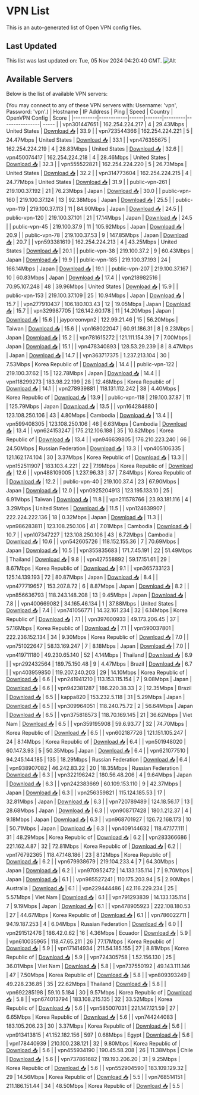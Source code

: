 # VPN List

This is an auto-generated list of Open VPN config files.

## Last Updated

This list was last updated on: Tue, 05 Nov 2024 04:20:40 GMT.
![Alt](https://repobeats.axiom.co/api/embed/186b98318ef1479477931607c1ad7d823f12451f.svg "Repobeats analytics image")

## Available Servers

Below is the list of available VPN servers:

(You may connect to any of these VPN servers with: Username: 'vpn', Password: 'vpn'.)
| Hostname | IP Address | Ping | Speed | Country | OpenVPN Config | Score |
|----------|------------|------|-------|---------|----------------| ----- |
| vpn301447651 | 162.254.224.217 | 4 | 29.43Mbps | United States | [Download 📥](./configs/server_0_US.ovpn) | 33.9 |
| vpn723544366 | 162.254.224.221 | 5 | 24.47Mbps | United States | [Download 📥](./configs/server_1_US.ovpn) | 33.1 |
| vpn476355675 | 162.254.224.219 | 4 | 28.83Mbps | United States | [Download 📥](./configs/server_2_US.ovpn) | 32.6 |
| vpn450074417 | 162.254.224.218 | 4 | 28.46Mbps | United States | [Download 📥](./configs/server_3_US.ovpn) | 32.3 |
| vpn555522821 | 162.254.224.220 | 5 | 26.73Mbps | United States | [Download 📥](./configs/server_4_US.ovpn) | 32.2 |
| vpn314773604 | 162.254.224.215 | 4 | 24.77Mbps | United States | [Download 📥](./configs/server_5_US.ovpn) | 31.9 |
| public-vpn-261 | 219.100.37.192 | 21 | 76.23Mbps | Japan | [Download 📥](./configs/server_6_JP.ovpn) | 30.0 |
| public-vpn-160 | 219.100.37.124 | 13 | 92.38Mbps | Japan | [Download 📥](./configs/server_7_JP.ovpn) | 25.5 |
| public-vpn-119 | 219.100.37.113 | 11 | 84.90Mbps | Japan | [Download 📥](./configs/server_8_JP.ovpn) | 24.5 |
| public-vpn-120 | 219.100.37.101 | 21 | 17.14Mbps | Japan | [Download 📥](./configs/server_9_JP.ovpn) | 24.5 |
| public-vpn-45 | 219.100.37.9 | 11 | 105.92Mbps | Japan | [Download 📥](./configs/server_10_JP.ovpn) | 20.9 |
| public-vpn-78 | 219.100.37.53 | 9 | 147.85Mbps | Japan | [Download 📥](./configs/server_11_JP.ovpn) | 20.7 |
| vpn593381619 | 162.254.224.213 | 4 | 43.25Mbps | United States | [Download 📥](./configs/server_12_US.ovpn) | 20.1 |
| public-vpn-38 | 219.100.37.2 | 9 | 60.43Mbps | Japan | [Download 📥](./configs/server_13_JP.ovpn) | 19.9 |
| public-vpn-185 | 219.100.37.193 | 24 | 166.14Mbps | Japan | [Download 📥](./configs/server_14_JP.ovpn) | 19.1 |
| public-vpn-207 | 219.100.37.167 | 10 | 60.83Mbps | Japan | [Download 📥](./configs/server_15_JP.ovpn) | 17.4 |
| vpn218982516 | 70.95.107.248 | 48 | 39.96Mbps | United States | [Download 📥](./configs/server_16_US.ovpn) | 15.9 |
| public-vpn-153 | 219.100.37.109 | 25 | 10.94Mbps | Japan | [Download 📥](./configs/server_17_JP.ovpn) | 15.7 |
| vpn277910437 | 106.180.103.43 | 12 | 19.05Mbps | Japan | [Download 📥](./configs/server_18_JP.ovpn) | 15.7 |
| vpn329987705 | 126.142.60.178 | 11 | 14.20Mbps | Japan | [Download 📥](./configs/server_19_JP.ovpn) | 15.6 |
| jayporeonvpn2 | 122.99.21.46 | 15 | 56.20Mbps | Taiwan | [Download 📥](./configs/server_20_TW.ovpn) | 15.6 |
| vpn168022047 | 60.91.186.31 | 8 | 9.23Mbps | Japan | [Download 📥](./configs/server_21_JP.ovpn) | 15.2 |
| vpn781615272 | 121.111.154.39 | 7 | 7.00Mbps | Japan | [Download 📥](./configs/server_22_JP.ovpn) | 15.1 |
| vpn478340893 | 128.53.29.239 | 8 | 8.47Mbps | Japan | [Download 📥](./configs/server_23_JP.ovpn) | 14.7 |
| vpn363717375 | 1.237.213.104 | 30 | 7.53Mbps | Korea Republic of | [Download 📥](./configs/server_24_KR.ovpn) | 14.4 |
| public-vpn-122 | 219.100.37.62 | 15 | 122.78Mbps | Japan | [Download 📥](./configs/server_25_JP.ovpn) | 14.4 |
| vpn118299273 | 183.98.22.199 | 28 | 12.46Mbps | Korea Republic of | [Download 📥](./configs/server_26_KR.ovpn) | 14.1 |
| vpn278939881 | 118.131.112.242 | 38 | 4.40Mbps | Korea Republic of | [Download 📥](./configs/server_27_KR.ovpn) | 13.9 |
| public-vpn-118 | 219.100.37.87 | 11 | 125.79Mbps | Japan | [Download 📥](./configs/server_28_JP.ovpn) | 13.5 |
| vpn164284880 | 123.108.250.106 | 43 | 4.80Mbps | Cambodia | [Download 📥](./configs/server_29_KH.ovpn) | 13.4 |
| vpn599408305 | 123.108.250.106 | 46 | 6.63Mbps | Cambodia | [Download 📥](./configs/server_30_KH.ovpn) | 13.4 |
| vpn624153247 | 175.212.106.188 | 35 | 10.82Mbps | Korea Republic of | [Download 📥](./configs/server_31_KR.ovpn) | 13.4 |
| vpn946639805 | 176.210.223.240 | 66 | 24.50Mbps | Russian Federation | [Download 📥](./configs/server_32_RU.ovpn) | 13.3 |
| vpn405106335 | 121.162.174.104 | 30 | 3.37Mbps | Korea Republic of | [Download 📥](./configs/server_33_KR.ovpn) | 13.3 |
| vpn152511907 | 183.103.4.221 | 22 | 7.19Mbps | Korea Republic of | [Download 📥](./configs/server_34_KR.ovpn) | 12.6 |
| vpn488109005 | 1.237.96.33 | 37 | 7.84Mbps | Korea Republic of | [Download 📥](./configs/server_35_KR.ovpn) | 12.2 |
| public-vpn-40 | 219.100.37.4 | 23 | 67.90Mbps | Japan | [Download 📥](./configs/server_36_JP.ovpn) | 12.0 |
| vpn0925204913 | 123.195.133.10 | 25 | 6.91Mbps | Taiwan | [Download 📥](./configs/server_37_TW.ovpn) | 11.8 |
| vpn211578766 | 23.93.181.116 | 4 | 3.29Mbps | United States | [Download 📥](./configs/server_38_US.ovpn) | 11.5 |
| vpn124639907 | 222.224.222.136 | 18 | 0.32Mbps | Japan | [Download 📥](./configs/server_39_JP.ovpn) | 11.3 |
| vpn986283811 | 123.108.250.106 | 41 | 7.01Mbps | Cambodia | [Download 📥](./configs/server_40_KH.ovpn) | 10.7 |
| vpn107347227 | 123.108.250.106 | 43 | 6.72Mbps | Cambodia | [Download 📥](./configs/server_41_KH.ovpn) | 10.6 |
| vpn542605726 | 118.152.155.36 | 7 | 70.69Mbps | Japan | [Download 📥](./configs/server_42_JP.ovpn) | 10.5 |
| vpn355835683 | 171.7.45.191 | 22 | 51.49Mbps | Thailand | [Download 📥](./configs/server_43_TH.ovpn) | 9.8 |
| vpn427558892 | 59.17.151.61 | 29 | 8.67Mbps | Korea Republic of | [Download 📥](./configs/server_44_KR.ovpn) | 9.1 |
| vpn365733123 | 125.14.139.193 | 72 | 80.87Mbps | Japan | [Download 📥](./configs/server_45_JP.ovpn) | 8.4 |
| vpn477719657 | 153.207.8.72 | 6 | 8.87Mbps | Japan | [Download 📥](./configs/server_46_JP.ovpn) | 8.2 |
| vpn856636793 | 118.243.148.208 | 13 | 9.45Mbps | Japan | [Download 📥](./configs/server_47_JP.ovpn) | 7.8 |
| vpn400669082 | 34.165.46.134 | 1 | 37.88Mbps | United States | [Download 📥](./configs/server_48_US.ovpn) | 7.4 |
| vpn741056771 | 14.32.161.234 | 32 | 6.14Mbps | Korea Republic of | [Download 📥](./configs/server_49_KR.ovpn) | 7.1 |
| vpn397600933 | 49.173.206.45 | 37 | 57.16Mbps | Korea Republic of | [Download 📥](./configs/server_50_KR.ovpn) | 7.1 |
| vpn590037801 | 222.236.152.134 | 34 | 9.30Mbps | Korea Republic of | [Download 📥](./configs/server_51_KR.ovpn) | 7.0 |
| vpn751022647 | 58.13.169.247 | 7 | 8.18Mbps | Japan | [Download 📥](./configs/server_52_JP.ovpn) | 7.0 |
| vpn419711180 | 49.230.65.140 | 52 | 4.14Mbps | Thailand | [Download 📥](./configs/server_53_TH.ovpn) | 6.9 |
| vpn292432564 | 189.75.150.48 | 9 | 4.47Mbps | Brazil | [Download 📥](./configs/server_54_BR.ovpn) | 6.7 |
| vpn403959850 | 119.207.240.203 | 29 | 14.10Mbps | Korea Republic of | [Download 📥](./configs/server_55_KR.ovpn) | 6.6 |
| vpn241941210 | 113.153.115.154 | 7 | 9.08Mbps | Japan | [Download 📥](./configs/server_56_JP.ovpn) | 6.6 |
| vpn942381287 | 186.220.38.33 | 2 | 12.35Mbps | Brazil | [Download 📥](./configs/server_57_BR.ovpn) | 6.5 |
| kappa820 | 153.232.5.118 | 31 | 5.29Mbps | Japan | [Download 📥](./configs/server_58_JP.ovpn) | 6.5 |
| vpn309964051 | 118.240.75.72 | 2 | 56.64Mbps | Japan | [Download 📥](./configs/server_59_JP.ovpn) | 6.5 |
| vpn375818573 | 118.70.169.145 | 21 | 36.62Mbps | Viet Nam | [Download 📥](./configs/server_60_VN.ovpn) | 6.5 |
| vpn359195908 | 59.6.93.77 | 32 | 74.70Mbps | Korea Republic of | [Download 📥](./configs/server_61_KR.ovpn) | 6.5 |
| vpn602187726 | 121.151.105.247 | 24 | 8.14Mbps | Korea Republic of | [Download 📥](./configs/server_62_KR.ovpn) | 6.4 |
| vpn501948020 | 60.147.3.93 | 5 | 50.35Mbps | Japan | [Download 📥](./configs/server_63_JP.ovpn) | 6.4 |
| vpn621077510 | 94.245.144.185 | 135 | 18.29Mbps | Russian Federation | [Download 📥](./configs/server_64_RU.ovpn) | 6.4 |
| vpn938907082 | 46.242.83.22 | 20 | 18.35Mbps | Russian Federation | [Download 📥](./configs/server_65_RU.ovpn) | 6.3 |
| vpn322196242 | 180.56.48.206 | 4 | 9.64Mbps | Japan | [Download 📥](./configs/server_66_JP.ovpn) | 6.3 |
| vpn242383669 | 60.109.153.110 | 9 | 42.37Mbps | Japan | [Download 📥](./configs/server_67_JP.ovpn) | 6.3 |
| vpn256359821 | 115.124.185.53 | 17 | 32.81Mbps | Japan | [Download 📥](./configs/server_68_JP.ovpn) | 6.3 |
| vpn720789489 | 124.18.56.17 | 13 | 28.68Mbps | Japan | [Download 📥](./configs/server_69_JP.ovpn) | 6.3 |
| vpn908717428 | 180.1.212.37 | 4 | 9.18Mbps | Japan | [Download 📥](./configs/server_70_JP.ovpn) | 6.3 |
| vpn968701927 | 126.72.168.173 | 10 | 50.71Mbps | Japan | [Download 📥](./configs/server_71_JP.ovpn) | 6.3 |
| vpn409144632 | 118.47.177.111 | 31 | 48.29Mbps | Korea Republic of | [Download 📥](./configs/server_72_KR.ovpn) | 6.2 |
| vpn283366686 | 221.162.4.87 | 32 | 72.81Mbps | Korea Republic of | [Download 📥](./configs/server_73_KR.ovpn) | 6.2 |
| vpn176792365 | 118.47.148.186 | 23 | 8.12Mbps | Korea Republic of | [Download 📥](./configs/server_74_KR.ovpn) | 6.2 |
| vpn679938679 | 219.104.233.4 | 7 | 64.30Mbps | Japan | [Download 📥](./configs/server_75_JP.ovpn) | 6.2 |
| vpn970952472 | 14.133.135.114 | 7 | 9.70Mbps | Japan | [Download 📥](./configs/server_76_JP.ovpn) | 6.1 |
| vpn985527241 | 110.175.203.94 | 5 | 2.90Mbps | Australia | [Download 📥](./configs/server_77_AU.ovpn) | 6.1 |
| vpn229444486 | 42.116.229.234 | 25 | 5.57Mbps | Viet Nam | [Download 📥](./configs/server_78_VN.ovpn) | 6.1 |
| vpn791293839 | 14.133.135.114 | 7 | 9.19Mbps | Japan | [Download 📥](./configs/server_79_JP.ovpn) | 6.1 |
| vpn478905923 | 222.108.180.53 | 27 | 44.67Mbps | Korea Republic of | [Download 📥](./configs/server_80_KR.ovpn) | 6.1 |
| vpn786022711 | 94.19.187.253 | 4 | 6.04Mbps | Russian Federation | [Download 📥](./configs/server_81_RU.ovpn) | 6.0 |
| vpn291512476 | 186.42.0.62 | 16 | 4.36Mbps | Ecuador | [Download 📥](./configs/server_82_EC.ovpn) | 5.9 |
| vpn610035965 | 118.47.65.211 | 26 | 77.17Mbps | Korea Republic of | [Download 📥](./configs/server_83_KR.ovpn) | 5.9 |
| vpn171414934 | 211.54.185.155 | 27 | 8.81Mbps | Korea Republic of | [Download 📥](./configs/server_84_KR.ovpn) | 5.9 |
| vpn724305758 | 1.52.156.130 | 25 | 36.01Mbps | Viet Nam | [Download 📥](./configs/server_85_VN.ovpn) | 5.8 |
| vpn737550192 | 49.143.111.146 | 47 | 7.50Mbps | Korea Republic of | [Download 📥](./configs/server_86_KR.ovpn) | 5.8 |
| vpn809393249 | 49.228.236.85 | 35 | 22.62Mbps | Thailand | [Download 📥](./configs/server_87_TH.ovpn) | 5.8 |
| vpn692285198 | 59.10.5.184 | 30 | 9.57Mbps | Korea Republic of | [Download 📥](./configs/server_88_KR.ovpn) | 5.8 |
| vpn674013794 | 183.108.215.135 | 32 | 33.52Mbps | Korea Republic of | [Download 📥](./configs/server_89_KR.ovpn) | 5.6 |
| vpn585007031 | 221.147.121.59 | 27 | 6.65Mbps | Korea Republic of | [Download 📥](./configs/server_90_KR.ovpn) | 5.6 |
| vpn744244083 | 183.105.206.23 | 30 | 3.37Mbps | Korea Republic of | [Download 📥](./configs/server_91_KR.ovpn) | 5.6 |
| vpn913413815 | 41.152.182.156 | 597 | 0.68Mbps | Egypt | [Download 📥](./configs/server_92_EG.ovpn) | 5.6 |
| vpn178440939 | 210.100.238.121 | 32 | 9.80Mbps | Korea Republic of | [Download 📥](./configs/server_93_KR.ovpn) | 5.6 |
| vpn455934190 | 190.45.58.208 | 26 | 11.38Mbps | Chile | [Download 📥](./configs/server_94_CL.ovpn) | 5.6 |
| vpn737861682 | 119.193.206.20 | 31 | 9.25Mbps | Korea Republic of | [Download 📥](./configs/server_95_KR.ovpn) | 5.6 |
| vpn552904590 | 183.109.129.32 | 29 | 14.56Mbps | Korea Republic of | [Download 📥](./configs/server_96_KR.ovpn) | 5.5 |
| vpn768514151 | 211.186.151.44 | 34 | 48.50Mbps | Korea Republic of | [Download 📥](./configs/server_97_KR.ovpn) | 5.5 |
